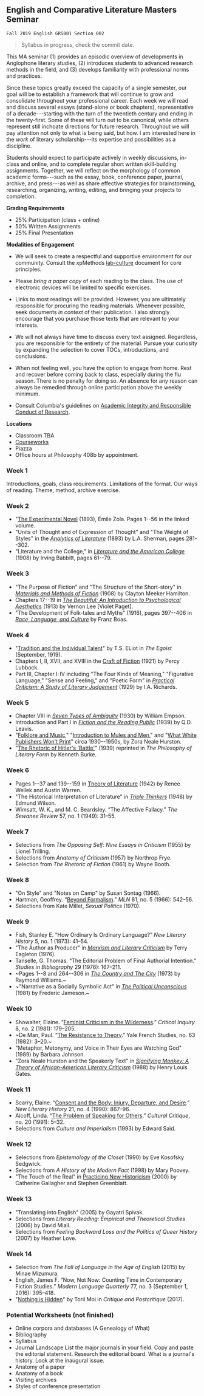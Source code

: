 ## English and Comparative Literature Masters Seminar
`Fall 2019 English GR5001 Section 002`

> Syllabus in progress, check the commit date.

This MA seminar (1) provides an episodic overview of developments in Anglophone literary
studies, (2) introduces students to advanced research methods in the field, and (3) develops
familiarity with professional norms and practices.

Since these topics greatly exceed the capacity of a single semester, our goal will be to
establish a framework that will continue to grow and consolidate throughout your professional
career. Each week we will read and discuss several essays (stand-alone or book chapters),
representative of a decade---starting with the turn of the twentieth century and ending in the
twenty-first. Some of these will turn out to be canonical, while others represent still
inchoate directions for future research. Throughout we will pay attention not only to what is
being said, but how. I am interested here in the *work* of literary scholarship---its expertise
and possibilities as a discipline.

Students should expect to participate actively in weekly discussions, in-class and online, and
to complete regular short written skill-building assignments.  Together, we will reflect on the
morphology of common academic forms---such as the essay, book, conference paper, journal,
archive, and press---as well as share effective strategies for brainstorming, researching,
organizing, writing, editing, and bringing your projects to completion.

**Grading Requirements**

- 25% Participation (class + online)
- 50% Written Assignments
- 25% Final Presentation

**Modalities of Engagement**

- We will seek to create a respectful and supportive environment for our community. Consult the
  xpMethods [lab-culture][1] document for core principles.

- Please *bring a paper copy* of each reading to the class. The use of electronic devices will
be limited to specific exercises.

- Links to most readings will be provided. However, you are ultimately responsible for
  procuring the reading materials. Whenever possible, seek documents *in context* of their
publication. I also strongly encourage that you purchase those texts that are relevant to your
interests.

- We will not always have time to discuss every text assigned. Regardless, you are responsible
  for the entirety of the material. Pursue your curiosity by expanding the selection to cover
TOCs, introductions, and conclusions.

- When not feeling well, you have the option to engage from home. Rest and recover before
  coming back to class, especially during the flu season. There is no penalty for doing so. An
absence for any reason can always be remedied through online participation above the weekly
minimum.

- Consult Columbia's guidelines on [Academic Integrity and Responsible Conduct of Research][2].

[1]: https://xpmethod.plaintext.in/lab-culture.html
[2]: https://gsas.columbia.edu/student-guide/research/academic-integrity-and-responsible-conduct-research

**Locations**

- Classroom TBA
- [Courseworks][3]
- Piazza
- Office hours at Philosophy 408b by appointment.

[3]: https://courseworks2.columbia.edu/courses/82199

### Week 1

Introductions, goals, class requirements. Limitations of the format. Our ways of reading.
Theme, method, archive exercise.

### Week 2

- "[The Experimental Novel][21] (1893), Émile Zola. Pages 1--56 in the linked volume.
- "Units of Thought and of Expression of Thought" and "The Weight of Styles" in the [*Analytics
  of Literature*][23] (1893) by L.A. Sherman, pages 281--302.
- "Literature and the College," in [*Literature and the American College*][22] (1908) by Irving
  Babbitt, pages 61--79.

[21]: https://archive.org/download/cu31924027248867/cu31924027248867.pdf
[22]: https://archive.org/download/literatureameric00babb_0/literatureameric00babb_0.pdf
[23]: https://archive.org/download/analyticsofliter00sheruoft/analyticsofliter00sheruoft.pdf

### Week 3

- "The Purpose of Fiction" and "The Structure of the Short-story" in [*Materials and Methods of
  Fiction*][31] (1908) by Clayton Meeker Hamilton.
- Chapters 17--19 in [*The Beautiful: An Introduction to Psychological Aesthetics*][32]
  (1913) by Vernon Lee [Violet Paget].
- "The Development of Folk-tales and Myths" (1916), pages 397--406 in [*Race, Language, and
Culture*][33] by Franz Boas.

[31]: https://archive.org/download/materialsandmet01hamigoog/materialsandmet01hamigoog.pdf
[32]: https://archive.org/download/beautifulintrodu00leevuoft/beautifulintrodu00leevuoft_bw.pdf
[33]: https://archive.org/download/folktalesofsalis00boas/folktalesofsalis00boas_bw.pdf

### Week 4

- "[Tradition and the Individual Talent][41]" by T.S. ELiot in *The Egoist* (September, 1919).
- Chapters I, II, XVII, and XVIII in the [Craft of Fiction][42] (1921) by Percy Lubbock.
- Part III, Chapter I-IV including "The Four Kinds of Meaning," "Figurative Language," "Sense
  and Feeling," and "Poetic Form" in [*Practical Criticism: A Study of Literary Judgement*][43]
(1929) by I.A. Richards.

[41]: www.modjourn.org/render.php?id=1308761641493752&view=mjp_object
[42]: https://archive.org/download/craftoffiction030210mbp/craftoffiction030210mbp.pdf
[43]: https://archive.org/download/practicalcritici030142mbp/practicalcritici030142mbp.pdf
[44]: https://archive.org/download/in.ernet.dli.2015.215758/2015.215758.Seven-Types_text.pdf

### Week 5

- Chapter VIII in [*Seven Types of Ambiguity*][44] (1930) by William Empson.
- Introduction and Part I in [*Fiction and the Reading Public*][51] (1939) by Q.D. Leavis.
- "[Folklore and Music][52]," "[Introduction to Mules and Men][53]," and "[What White Publishers
  Won't Print][53]" circa 1930--1950s, by Zora Neale Hurston.
- "[The Rhetoric of Hitler's 'Battle'][61]" (1939) reprinted in *The Philosophy of Literary
  Form* by Kenneth Burke.

[51]: https://archive.org/download/fictionandtherea030248mbp/fictionandtherea030248mbp.pdf
[52]: https://www-jstor-org.ezproxy.cul.columbia.edu/stable/3346585?Search=yes&resultItemClick=true&searchText=au%3A&searchText=%22Zora+Hurston%22&searchUri=%2Faction%2FdoBasicSearch%3Fsi%3D1%26amp%3BQuery%3Dau%253A%2522Zora%2BHurston%2522%26amp%3Brefreqid%3Dsearch%253A0bd692ca8d79bef38fdb3a5eb537ec62&ab_segments=0%2Fdefault-2%2Fcontrol&refreqid=search%3A994acb08c971c7031471755f3eaafc1c#metadata_info_tab_contents
[53]: https://archive.org/details/folklorememoirso00hurs/page/812

### Week 6

- Pages 1--37 and 139--159 in [Theory of Literature][63] (1942) by Renee Wellek and Austin
  Warren.
- "The Historical Interpretation of Literature" in *[Triple Thinkers][62]* (1948) by Edmund
  Wilson.
- Wimsatt, W. K., and M. C. Beardsley. “The Affective Fallacy.” *The Sewanee Review* 57, no. 1
  (1949): 31–55.

[61]: https://courseworks2.columbia.edu/files/5583246/download?download_frd=1
[62]: https://archive.org/download/in.ernet.dli.2015.183272/2015.183272.The-Triple-Thinkers.pdf
[63]: https://archive.org/download/theoryofliteratu00inwell/theoryofliteratu00inwell_bw.pdf

### Week 7

- Selections from *The Opposing Self: Nine Essays in Criticism* (1955) by Lionel Trilling.
- Selections from *Anatomy of Criticism* (1957) by Northrop Frye.
- Selection from *The Rhetoric of Fiction* (1961) by Wayne Booth.

### Week 8

- "On Style" and "Notes on Camp" by Susan Sontag (1966).
- Hartman, Geoffrey. “[Beyond Formalism][85].” *MLN* 81, no. 5 (1966): 542–56.
- Selections from Kate Millet, *Sexual Politics* (1970).

[85]:
https://www-jstor-org.ezproxy.cul.columbia.edu/stable/2907978?seq=1#metadata_info_tab_contents

### Week 9

- Fish, Stanley E. “How Ordinary Is Ordinary Language?” *New Literary History* 5, no. 1 (1973):
  41–54.
- "The Author as Producer" in [*Marxism and Literary Criticism*][93] by Terry Eagleton (1976).
- Tanselle, G. Thomas. “The Editorial Problem of Final Authorial Intention.” *Studies in
  Bibliography* 29 (1976): 167–211.
- ~Pages 1--8 and 264--306 in [*The Country and The City*][92] (1973) by Raymond Williams.~
- ~"Narrative as a Socially Symbolic Act" in [*The Political Unconscious*][94] (1981) by
  Frederic Jameson.~

[92]: https://courseworks2.columbia.edu/courses/82199/files?
[93]: https://archive.org/details/marxismliteraryc00eagl/page/n5
[94]: https://courseworks2.columbia.edu/courses/82199/files

### Week 10

- Showalter, Elaine. “[Feminist Criticism in the Wilderness][101].” *Critical Inquiry* 8, no. 2
  (1981): 179–205.
- ~De Man, Paul. “[The Resistance to Theory][102].” Yale French Studies, no. 63 (1982): 3–20.~
- "Metaphor, Metonymy, and Voice in Their Eyes are Watching God" (1989) by Barbara Johnson.
- "Zora Neale Hurston and the Speakerly Text" in [*Signifying Monkey: A Theory of
  African-American Literary Criticism*][103] (1988) by Henry Louis Gates.

[101]: https://www-jstor-org.ezproxy.cul.columbia.edu/stable/i257729?refreqid=excelsior%3Ae6ec75bc528f0c6f58653c397f75a72d
[102]: https://www-jstor-org.ezproxy.cul.columbia.edu/stable/2929828?Search=yes&resultItemClick=true&searchText=The&searchText=Resistance&searchText=to&searchText=Theory&searchUri=%2Faction%2FdoBasicSearch%3FQuery%3DThe%2BResistance%2Bto%2BTheory&ab_segments=0%2Fdefault-2%2Fcontrol&refreqid=search%3A6111d0f4c102e2343c09e6d538fcdc6f&seq=1#metadata_info_tab_contents
[103]: https://courseworks2.columbia.edu/files/5583486/download?download_frd=1

### Week 11

- Scarry, Elaine. “[Consent and the Body: Injury, Departure, and Desire][111].” *New Literary History*
  21, no. 4 (1990): 867–96.
- Alcoff, Linda. “[The Problem of Speaking for Others][112].” *Cultural Critique*, no. 20 (1991): 5–32.
- Selections from *Culture and Imperialism* (1993) by Edward Said.

[111]: https://www-jstor-org.ezproxy.cul.columbia.edu/stable/i220241?refreqid=excelsior%3Ae7d9681cd7287789cee051cac90b353a
[112]: https://www-jstor-org.ezproxy.cul.columbia.edu/stable/i258520?refreqid=excelsior%3Ace144081c846cd02c6856c0e4d93d155

### Week 12

- Selections from *Epistemology of the Closet* (1990) by Eve Kosofsky Sedgwick.
- Selections from *A History of the Modern Fact* (1998) by Mary Poovey.
- "The Touch of the Real" in [Practicing New Historicism][121] (2000) by Catherine Gallagher
  and Stephen Greenblatt.

[121]: https://courseworks2.columbia.edu/files/5583226/download?download_frd=1

### Week 13

- "Translating into English" (2005) by Gayatri Spivak.
- Selections from *Literary Reading: Empirical and Theoretical Studies* (2006) by David Miall.
- Selections from *Feeling Backward Loss and the Politics of Queer History* (2007) by Heather
  Love.

### Week 14

- Selection from *The Fall of Language in the Age of English* (2015) by Minae Mizumura.
- English, James F. “Now, Not Now: Counting Time in Contemporary Fiction Studies.” *Modern
  Language Quarterly* 77, no. 3 (September 1, 2016): 395–418.
- "[Nothing is Hidden][145]" by Toril Moi in *Critique and Postcritique* (2017).

[145]: https://courseworks2.columbia.edu/courses/82199/files?

### Potential Worksheets (not finished)

- Online corpora and databases (A Genealogy of What)
- Bibliography
- Syllabus
- Journal Landscape List the major journals in your field. Copy and paste the editorial
  statement. Research the editorial board. What is a journal's history. Look at the inaugural
issue.
- Anatomy of a paper
- Anatomy of a book
- Visiting archives
- Styles of conference presentation
